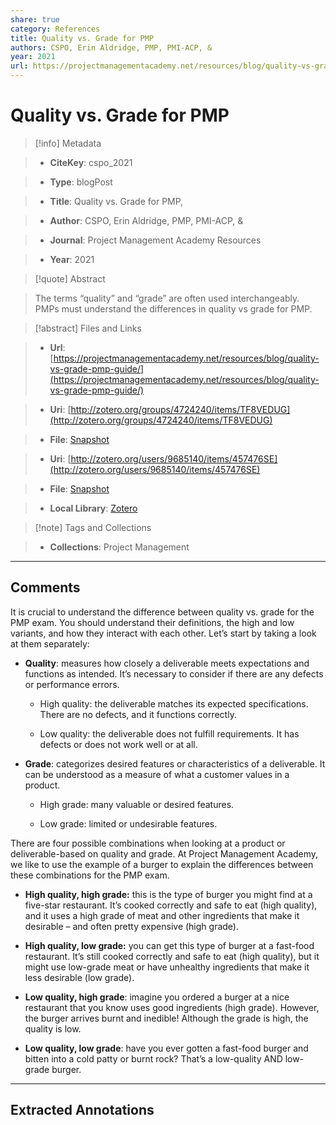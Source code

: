 ```yaml
---
share: true
category: References
title: Quality vs. Grade for PMP
authors: CSPO, Erin Aldridge, PMP, PMI-ACP, &
year: 2021
url: https://projectmanagementacademy.net/resources/blog/quality-vs-grade-pmp-guide/
---
```

  
# Quality vs. Grade for PMP  
  
> [!info] Metadata  
> - **CiteKey**: cspo_2021  
> - **Type**: blogPost  
> - **Title**: Quality vs. Grade for PMP,   
> - **Author**: CSPO, Erin Aldridge, PMP, PMI-ACP, &  
> - **Journal**: Project Management Academy Resources   
> - **Year**: 2021   
  
> [!quote] Abstract  
> The terms “quality” and “grade” are often used interchangeably. PMPs must understand the differences in quality vs grade for PMP.  
  
> [!abstract] Files and Links  
> - **Url**: [https://projectmanagementacademy.net/resources/blog/quality-vs-grade-pmp-guide/](https://projectmanagementacademy.net/resources/blog/quality-vs-grade-pmp-guide/)  
> - **Uri**: [http://zotero.org/groups/4724240/items/TF8VEDUG](http://zotero.org/groups/4724240/items/TF8VEDUG)  
> - **File**: [Snapshot](file:///Users/jan/Zotero/storage/Q2KC9BN2/quality-vs-grade-pmp-guide.html)  
> - **Uri**: [http://zotero.org/users/9685140/items/457476SE](http://zotero.org/users/9685140/items/457476SE)  
> - **File**: [Snapshot](file://C:%5CUsers%5C20003936%5CZotero%5Cstorage%5C6PNDHRRP%5Cquality-vs-grade-pmp-guide.html)  
> - **Local Library**: [Zotero]((zotero://select/library/items/457476SE))  
  
> [!note] Tags and Collections  
> - **Collections**: Project Management  
  
----  
  
## Comments  
It is crucial to understand the difference between quality vs. grade for the PMP exam. You should understand their definitions, the high and low variants, and how they interact with each other. Let’s start by taking a look at them separately:  
  
*   **Quality**: measures how closely a deliverable meets expectations and functions as intended. It’s necessary to consider if there are any defects or performance errors.  
      
    *   High quality: the deliverable matches its expected specifications. There are no defects, and it functions correctly.  
    *   Low quality: the deliverable does not fulfill requirements. It has defects or does not work well or at all.  
*   **Grade**: categorizes desired features or characteristics of a deliverable. It can be understood as a measure of what a customer values in a product.  
      
    *   High grade: many valuable or desired features.  
    *   Low grade: limited or undesirable features.  
There are four possible combinations when looking at a product or deliverable-based on quality and grade. At Project Management Academy, we like to use the example of a burger to explain the differences between these combinations for the PMP exam.  
  
*   **High quality, high grade:** this is the type of burger you might find at a five-star restaurant. It’s cooked correctly and safe to eat (high quality), and it uses a high grade of meat and other ingredients that make it desirable – and often pretty expensive (high grade).  
*   **High quality, low grade:** you can get this type of burger at a fast-food restaurant. It’s still cooked correctly and safe to eat (high quality), but it might use low-grade meat or have unhealthy ingredients that make it less desirable (low grade).  
*   **Low quality, high grade**: imagine you ordered a burger at a nice restaurant that you know uses good ingredients (high grade). However, the burger arrives burnt and inedible! Although the grade is high, the quality is low.  
*   **Low quality, low grade**: have you ever gotten a fast-food burger and bitten into a cold patty or burnt rock? That’s a low-quality AND low-grade burger.  
  
  
----  
  
## Extracted Annotations  
  
